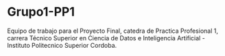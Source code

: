 # Grupo1-PP1
Equipo de trabajo para el Proyecto Final, catedra de Practica Profesional 1, carrera Técnico Superior en Ciencia de Datos e Inteligencia Artificial - Instituto Politecnico Superior Cordoba.
